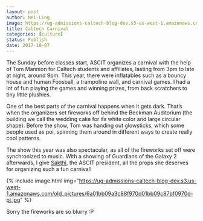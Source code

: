 ```yaml
---
layout: post
author: Mei-Ling
image: https://ug-admissions-caltech-blog-dev.s3-us-west-1.amazonaws.com/old_pictures/caltech_as_it_happens/6a0105349b8251970b01b7c925665d970b.jpg
title: Caltech Carnival
categories: [culture]
status: Publish
date: 2017-10-07
---
```


The Sunday before classes start, ASCIT organizes a carnival with the help of Tom Mannion for Caltech students and affiliates, lasting from 3pm to late at night, around 9pm. This year, there were inflatables such as a bouncy house and human Foosball, a trampoline wall, and carnival games. I had a lot of fun playing the games and winning prizes, from back scratchers to tiny little plushies.

One of the best parts of the carnival happens when it gets dark. That’s when the organizers set fireworks off behind the Beckman Auditorium (the building we call the wedding cake for its white color and large circular shape). Before the show, Tom was handing out glowsticks, which some people used as poi, spinning them around in different ways to create really cool patterns.

The show this year was also spectacular, as all of the fireworks set off were synchronized to music. With a showing of Guardians of the Galaxy 2 afterwards, I give <a href="https://caltech.typepad.com/caltech_as_it_happens/blogger-sakthivetrivel/">Sakthi</a>, the ASCIT president, all the props she deserves for organizing such a fun carnival!


{% include image.html img="https://ug-admissions-caltech-blog-dev.s3.us-west-1.amazonaws.com/old_pictures/6a01bb09a3c88f970d01bb09c87bf0970d-pi.jpg" %}<div class="photo-caption caption-xid-6a01bb09a3c88f970d01bb09c87bf0970d" id="caption-xid-6a01bb09a3c88f970d01bb09c87bf0970d">Sorry the fireworks are so blurry :P

